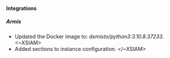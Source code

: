 
#### Integrations
##### Armis
- Updated the Docker image to: *demisto/python3:3.10.8.37233*.
<~XSIAM>
- Added sections to instance configuration.
</~XSIAM>